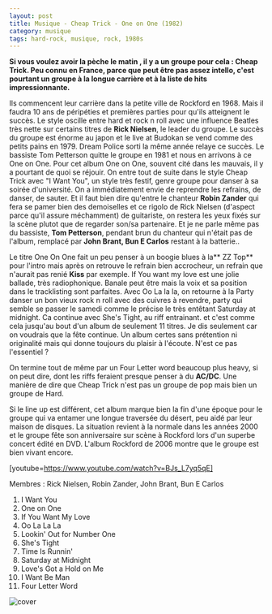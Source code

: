 ```yaml
---
layout: post
title: Musique - Cheap Trick - One on One (1982)
category: musique
tags: hard-rock, musique, rock, 1980s
---
```


**Si vous voulez avoir la pèche le matin , il y a un groupe pour cela : Cheap Trick. Peu connu en France, parce que peut être pas assez intello, c'est pourtant un groupe à la longue carrière et à la liste de hits impressionnante.**


Ils commencent leur carrière dans la petite ville de Rockford en 1968. Mais il faudra 10 ans de péripéties et premières parties pour qu'ils atteignent le succès. Le style oscille entre hard et rock n roll avec une influence Beatles très nette sur certains titres de **Rick Nielsen**, le leader du groupe. Le succès du groupe est énorme au japon et le live at Budokan se vend comme des petits pains en 1979. Dream Police sorti la même année relaye ce succès. Le bassiste Tom Petterson quitte le groupe en 1981 et nous en arrivons à ce One on One.
Pour cet album One on One, souvent cité dans les mauvais, il y a pourtant de quoi se réjouir. On entre tout de suite dans le style Cheap Trick avec "I Want You", un style très festif, genre groupe pour danser à sa soirée d'université. On a immédiatement envie de reprendre les refrains, de danser, de sauter. Et il faut bien dire qu'entre le chanteur **Robin Zander** qui fera se pamer bien des demoiselles et ce rigolo de Rick Nielsen (d'aspect parce qu'il assure méchamment) de guitariste, on restera les yeux fixés sur la scène plutot que de regarder son/sa partenaire. Et je ne parle même pas du bassiste, **Tom Petterson**, pendant brun du chanteur qui n'était pas de l'album, remplacé par **John Brant, Bun E Carlos** restant à la batterie..

Le titre One On One fait un peu penser à un boogie blues à la** ZZ Top** pour l'intro mais après on retrouve le refrain bien accrocheur, un refrain que n'aurait pas renié **Kiss** par exemple. If You want my love est une jolie ballade, très radiophonique. Banale peut être mais la voix et sa position dans le tracklisting sont parfaites. Avec Oo La la la, on retourne à la Party danser un bon vieux rock n roll avec des cuivres à revendre, party qui semble se passer le samedi comme le précise le très entêtant Saturday at midnight. Ca continue avec She's Tight, au riff entrainant. et c'est comme cela jusqu'au bout d'un album de seulement 11 titres. Je dis seulement car on voudrais que la fête continue. Un album certes sans prétention ni originalité mais qui donne toujours du plaisir à l'écoute. N'est ce pas l'essentiel ?

On termine tout de même par un Four Letter word beaucoup plus heavy, si on peut dire, dont les riffs feraient presque penser à du **AC/DC**. Une manière de dire que Cheap Trick n'est pas un groupe de pop mais bien un groupe de Hard.

Si le line up est différent, cet album marque bien la fin d'une époque pour le groupe qui va entamer une longue traversée du désert, peu aidé par leur maison de disques. La situation revient à la normale dans les années 2000 et le groupe fête son anniversaire sur scène à Rockford lors d'un superbe concert édité en DVD. L'album Rockford de 2006 montre que le groupe est bien vivant encore.


[youtube=https://www.youtube.com/watch?v=BJs_L7yq5qE]

Membres : Rick Nielsen, Robin Zander, John Brant, Bun E Carlos

1. I Want You
2. One on One
3. If You Want My Love
4. Oo La La La
5. Lookin' Out for Number One
6. She's Tight
7. Time Is Runnin'
8. Saturday at Midnight
9. Love's Got a Hold on Me
10. I Want Be Man
11. Four Letter Word

![cover](http://cheziceman.files.wordpress.com/2010/09/cheaptrickone1.jpg)
